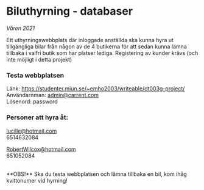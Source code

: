 # Biluthyrning - databaser
*Våren 2021*
<br>

Ett uthyrningswebbplats där inloggade anställda ska kunna hyra ut tillgängliga bilar från någon av de 4 butikerna för att sedan kunna lämna tillbaka i valfri butik som har platser lediga. Registering av kunder krävs (och inte möjligt i detta projekt) 

### Testa webbplatsen
Länk: https://studenter.miun.se/~emho2003/writeable/dt003g-project/ <br>
Användarnman: admin@carrent.com <br>
Lösenord: password <br>

### Personer att hyra åt:
lucille@hotmail.com <br>
6514632084

RobertWilcox@hotmail.com <br>
651052084

<br>
**OBS!** Ska du testa webbplatsen och lämna tillbaka en bil, kom ihåg kvittonumer vid hyrning!